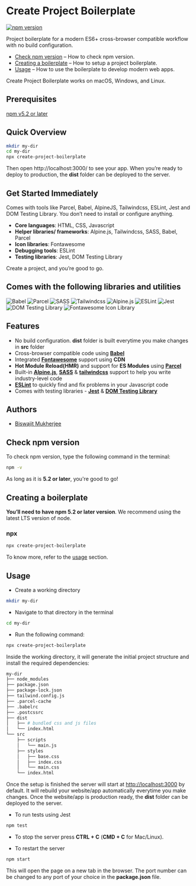 # Create Project Boilerplate
[![npm version](https://img.shields.io/badge/npm%20package-v2.2.7-brightgreen)](https://img.shields.io/badge/npm%20package-v2.2.7-brightgreen)

Project boilerplate for a modern ES6+ cross-browser compatible workflow with no build configuration.

  - [Check npm version](#check-npm-version) – How to check npm version.
  - [Creating a boilerplate](#creating-a-boilerplate) – How to setup a project boilerplate.
  - [Usage](#usage) – How to use the boilerplate to develop modern web apps.

Create Project Boilerplate works on macOS, Windows, and Linux.


## Prerequisites

[npm v5.2 or later](https://nodejs.org/)


## Quick Overview

```bash
mkdir my-dir
cd my-dir
npx create-project-boilerplate
```

Then open http://localhost:3000/ to see your app.
When you’re ready to deploy to production, the **dist** folder can be deployed to the server.


## Get Started Immediately

Comes with tools like Parcel, Babel, AlpineJS, Tailwindcss, ESLint, Jest and DOM Testing Library. You don’t need to install or configure anything.

- **Core languages**: HTML, CSS, Javascript
- **Helper libraries/ frameworks**: Alpine.js, Tailwindcss, SASS, Babel, Parcel
- **Icon libraries**: Fontawesome
- **Debugging tools**: ESLint
- **Testing libraries**: Jest, DOM Testing Library

Create a project, and you’re good to go.


## Comes with the following libraries and utilities

![Babel](https://miro.medium.com/max/800/1*uHfsgDL4wCKszR7jh8dbYg.png)
![Parcel](https://user-images.githubusercontent.com/19409/135924939-03845d0b-e7bb-414b-89b6-e627dfa9f614.png)
![SASS](https://upload.wikimedia.org/wikipedia/commons/thumb/9/96/Sass_Logo_Color.svg/1280px-Sass_Logo_Color.svg.png)
![Tailwindcss](https://www.vectorlogo.zone/logos/tailwindcss/tailwindcss-ar21.png)
![Alpine.js](https://static.cdnlogo.com/logos/a/19/alpine.svg)
![ESLint](https://www.vectorlogo.zone/logos/eslint/eslint-ar21.png)
![Jest](https://jestjs.io/img/opengraph.png)
![DOM Testing Library](https://pbs.twimg.com/media/DaGo_txU8AEE8SN.jpg)
![Fontawesome Icon Library](https://solutionsresource.com/wp-content/uploads/2021/09/the-benefits-of-using-fontawesome-icons-on-a-website.png)


## Features

- No build configuration. **dist** folder is built everytime you make changes in **src** folder
- Cross-browser compatible code using **[Babel](https://babeljs.io/)**
- Integrated **[Fontawesome](https://fontawesome.com/)** support using **CDN**
- **Hot Module Reload(HMR)** and support for **ES Modules** using **[Parcel](https://parceljs.org/)**
- Built-in **[Alpine.js](https://alpinejs.dev/)**, **[SASS](https://sass-lang.com/)** & **[tailwindcss](https://tailwindcss.com/)** support to help you write industry-level code
- **[ESLint](https://eslint.org/)** to quickly find and fix problems in your Javascript code
- Comes with testing libraries - **[Jest](https://jestjs.io/)** & **[DOM Testing Library](https://testing-library.com/)**


## Authors

- [Biswajit Mukherjee](https://github.com/Biswajit-Mukherjee)


## Check npm version

To check npm version, type the following command in the terminal:

```bash
npm -v
```

As long as it is **5.2 or later**, you're good to go!


## Creating a boilerplate

**You’ll need to have npm 5.2 or later version**. We recommend using the latest LTS version of node.

**<h3>npx</h3>**

```bash
npx create-project-boilerplate
```

To know more, refer to the [usage](#Usage) section.


## Usage

- Create a working directory
```bash
mkdir my-dir
```

- Navigate to that directory in the terminal
```bash
cd my-dir
```

- Run the following command:
```bash
npx create-project-boilerplate
```

Inside the working directory, it will generate the initial project structure and install the required dependencies:

```bash
my-dir
├── node_modules
├── package.json
├── package-lock.json
├── tailwind.config.js
├── .parcel-cache
├── .babelrc
├── .postcssrc
├── dist
│   ├── # bundled css and js files
│   └── index.html
└── src
    ├── scripts
    │   └── main.js
    ├── styles
    │   ├── base.css
    │   ├── index.css
    │   └── main.css
    └── index.html

```

Once the setup is finished the server will start at [http://localhost:3000](http://localhost:3000) by default. It will rebuild your website/app automatically everytime you make changes. Once the website/app is production ready, the **dist** folder can be deployed to the server.

- To run tests using Jest

```bash
npm test
```

- To stop the server press **CTRL + C** (**CMD + C** for Mac/Linux).

- To restart the server

```bash
npm start
```

This will open the page on a new tab in the browser. The port number can be changed to any port of your choice in the **package.json** file.
